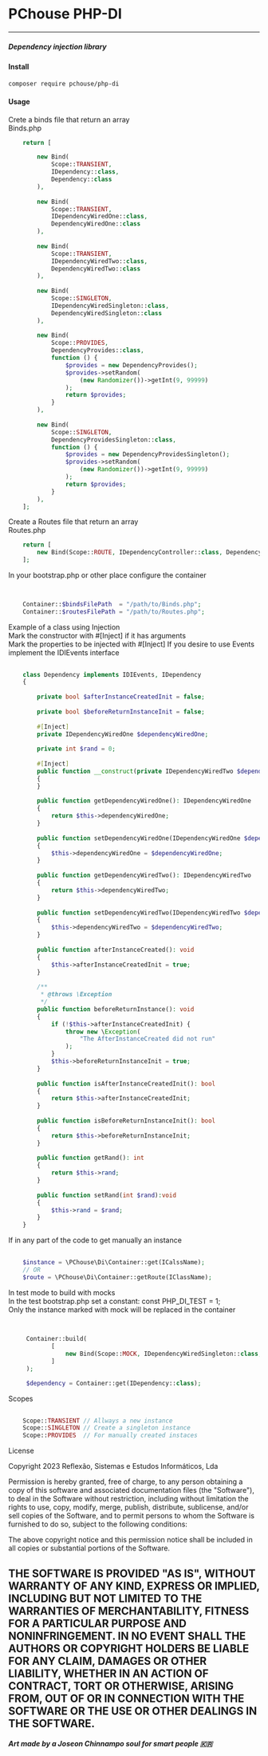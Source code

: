 # PChouse PHP-DI

---

##### Dependency injection library

#### Install

```bash
composer require pchouse/php-di
```

#### Usage



Crete a binds file that return an array  
Binds.php
```php
    return [

        new Bind(
            Scope::TRANSIENT,
            IDependency::class,
            Dependency::class
        ),
    
        new Bind(
            Scope::TRANSIENT,
            IDependencyWiredOne::class,
            DependencyWiredOne::class
        ),
    
        new Bind(
            Scope::TRANSIENT,
            IDependencyWiredTwo::class,
            DependencyWiredTwo::class
        ),
    
        new Bind(
            Scope::SINGLETON,
            IDependencyWiredSingleton::class,
            DependencyWiredSingleton::class
        ),
    
        new Bind(
            Scope::PROVIDES,
            DependencyProvides::class,
            function () {
                $provides = new DependencyProvides();
                $provides->setRandom(
                    (new Randomizer())->getInt(9, 99999)
                );
                return $provides;
            }
        ),
    
        new Bind(
            Scope::SINGLETON,
            DependencyProvidesSingleton::class,
            function () {
                $provides = new DependencyProvidesSingleton();
                $provides->setRandom(
                    (new Randomizer())->getInt(9, 99999)
                );
                return $provides;
            }
        ),
    ];
```

Create a Routes file that return an array  
Routes.php
```php    
    return [
        new Bind(Scope::ROUTE, IDependencyController::class, DependencyController::class),
    ];
```
In your bootstrap.php or other place configure the container
```php 

    
    Container::$bindsFilePath  = "/path/to/Binds.php";
    Container::$routesFilePath = "/path/to/Routes.php";
```

Example of a class using Injection  
Mark the constructor with #[Inject] if it has arguments  
Mark the properties to be injected with #[Inject]
If you desire to use Events implement the IDIEvents interface
```php 
    
    class Dependency implements IDIEvents, IDependency
    {
    
        private bool $afterInstanceCreatedInit = false;
    
        private bool $beforeReturnInstanceInit = false;
    
        #[Inject]
        private IDependencyWiredOne $dependencyWiredOne;
    
        private int $rand = 0;
    
        #[Inject]
        public function __construct(private IDependencyWiredTwo $dependencyWiredTwo)
        {
        }
        
        public function getDependencyWiredOne(): IDependencyWiredOne
        {
            return $this->dependencyWiredOne;
        }
        
        public function setDependencyWiredOne(IDependencyWiredOne $dependencyWiredOne): void
        {
            $this->dependencyWiredOne = $dependencyWiredOne;
        }
        
        public function getDependencyWiredTwo(): IDependencyWiredTwo
        {
            return $this->dependencyWiredTwo;
        }
        
        public function setDependencyWiredTwo(IDependencyWiredTwo $dependencyWiredTwo): void
        {
            $this->dependencyWiredTwo = $dependencyWiredTwo;
        }
    
        public function afterInstanceCreated(): void
        {
            $this->afterInstanceCreatedInit = true;
        }
    
        /**
         * @throws \Exception
         */
        public function beforeReturnInstance(): void
        {
            if (!$this->afterInstanceCreatedInit) {
                throw new \Exception(
                    "The AfterInstanceCreated did not run"
                );
            }
            $this->beforeReturnInstanceInit = true;
        }
        
        public function isAfterInstanceCreatedInit(): bool
        {
            return $this->afterInstanceCreatedInit;
        }
        
        public function isBeforeReturnInstanceInit(): bool
        {
            return $this->beforeReturnInstanceInit;
        }
        
        public function getRand(): int
        {
            return $this->rand;
        }
        
        public function setRand(int $rand):void
        {
            $this->rand = $rand;
        }
    }
```

If in any part of the code to get manually an instance  

```php 
    
    $instance = \PChouse\Di\Container::get(ICalssName);
    // OR
    $route = \PChouse\Di\Container::getRoute(IClassName);  
```

In test mode to build with mocks  
In the test bootstrap.php set a constant: const PHP_DI_TEST = 1;  
Only the instance marked with mock will be replaced in the container  

```php        
    
       
     Container::build(
            [
                new Bind(Scope::MOCK, IDependencyWiredSingleton::class, $mock)
            ]
     );

     $dependency = Container::get(IDependency::class);

```

Scopes
```php 
    
    Scope::TRANSIENT // Allways a new instance
    Scope::SINGLETON // Create a singleton instance
    Scope::PROVIDES  // For manually created instaces
```

License

Copyright 2023 Reflexão, Sistemas e Estudos Informáticos, Lda

Permission is hereby granted, free of charge, to any person obtaining a copy of this software and associated
documentation files (the "Software"), to deal in the Software without restriction,
including without limitation the rights to use, copy, modify, merge, publish, distribute, sublicense,
and/or sell copies of the Software, and to permit persons to whom the Software is furnished to do so,
subject to the following conditions:

The above copyright notice and this permission notice shall be included in all copies or
substantial portions of the Software.

THE SOFTWARE IS PROVIDED "AS IS", WITHOUT WARRANTY OF ANY KIND, EXPRESS OR IMPLIED,
INCLUDING BUT NOT LIMITED TO THE WARRANTIES OF MERCHANTABILITY, FITNESS FOR A PARTICULAR PURPOSE AND NONINFRINGEMENT.
IN NO EVENT SHALL THE AUTHORS OR COPYRIGHT HOLDERS BE LIABLE FOR ANY CLAIM, DAMAGES OR OTHER LIABILITY,
WHETHER IN AN ACTION OF CONTRACT, TORT OR OTHERWISE, ARISING FROM, OUT OF OR IN CONNECTION WITH THE SOFTWARE OR
THE USE OR OTHER DEALINGS IN THE SOFTWARE.
--- 

##### Art made by a Joseon Chinnampo soul for smart people 🇰🇷

